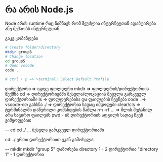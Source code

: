 # რა არის Node.js
Node არის runtime რაც ნიშნავს რომ შეუძლია ინტერნეტთან ადაპტირება ანუ მუშაობს ინტერნეტთან.

გაკვ კომანდები
```bash
# Create folder/directory
mkdir group5
# Change location
cd group5
# Open vscode
code .

# ctrl + p => >terminal: Select Default Profile
```

დირექტორი => იგივე ფოლდერი
mkdir => ფოლდერის/დირექტორიის შექმნა
cd => დირექტორიებში შესვლა/ლოკაციის შეცვლა გარკვეულ დირექტორიაში
ls => ფოლდერებისა და ფაილების ჩვენება
code . => vscode-ით გახსნა
./ => დირექტორია სადაც იმყოფები
clear/cls => ტერმინალში დაწერილი კომანდების წაშლა
rm -rf ... => შლის შეტანილ არა საჭირო ფაილებს
pwd - იმ დირექტორიის ადგილს სადაც ჩვენ ვიმყოფებით

-- cd
cd ./ ... 
შესვლა გარკვეულ დირექტორიაში

cd ../
ერთი დირექტორიით უკან გამოსვლა

-- mkdir
mkdir "group 5"
დაშორება
directory 1 - 2 დირექტორია
"directory 1" - 1 დირექტორია
